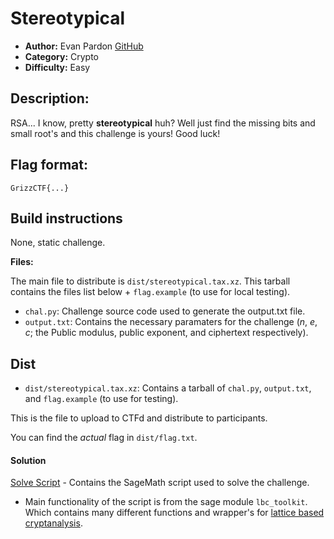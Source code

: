 # Stereotypical

- **Author:** Evan Pardon [GitHub](https://github.com/supasuge)
- **Category:** Crypto
- **Difficulty:** Easy

## Description:

RSA... I know, pretty **stereotypical** huh? Well just find the missing bits and small root's and this challenge is yours! Good luck!

## Flag format:

`GrizzCTF{...}`

## Build instructions 

None, static challenge.

**Files:**

The main file to distribute is `dist/stereotypical.tax.xz`. This tarball contains the files list below + `flag.example` (to use for local testing).

- `chal.py`: Challenge source code used to generate the output.txt file.
- `output.txt`: Contains the necessary paramaters for the challenge ($n$, $e$, $c$; the Public modulus, public exponent, and ciphertext respectively).



## Dist

- `dist/stereotypical.tax.xz`: Contains a tarball of `chal.py`, `output.txt`, and `flag.example` (to use for testing).
  
This is the file to upload to CTFd and distribute to participants.

You can find the *actual* flag in `dist/flag.txt`.

#### Solution

[Solve Script](./solution/solve.sage) - Contains the SageMath script used to solve the challenge.

- Main functionality of the script is from the sage module `lbc_toolkit`. Which contains many different functions and wrapper's for [lattice based cryptanalysis](https://github.com/josephsurin/lattice-based-cryptanalysis).



